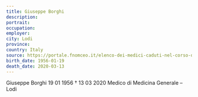 ```yaml
---
title: Giuseppe Borghi
description: 
portrait: 
occupation: 
employer: 
city: Lodi
province: 
country: Italy 
source: https://portale.fnomceo.it/elenco-dei-medici-caduti-nel-corso-dellepidemia-di-covid-19/
birth_date: 1956-01-19
death_date: 2020-03-13
---
```


Giuseppe Borghi 19 01 1956 † 13 03 2020
Medico di Medicina Generale  – Lodi